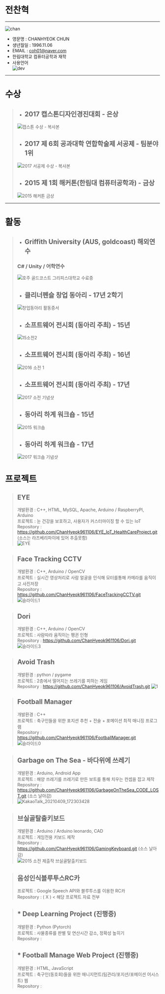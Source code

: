 # 전찬혁
---

![chan](https://user-images.githubusercontent.com/34766471/117864170-77a1d100-b2cf-11eb-80e8-992682bd330a.png)
- 영문명 : CHANHYEOK CHUN
- 생년월일 : 1996.11.06
- EMAIL : coh01@naver.com
- 한림대학교 컴퓨터공학과 재학
- 사용언어\
![dev](https://user-images.githubusercontent.com/34766471/117871082-f3a01700-b2d7-11eb-922b-6defebac1c7e.png)

---

# 수상
> - ## 2017 캡스톤디자인경진대회 - 은상
> ![캡스톤 수상 - 복사본](https://user-images.githubusercontent.com/34766471/117866712-66a68f00-b2d2-11eb-9b3b-2030c08a26ef.jpg)
> - ## 2017 제 6회 공과대학 연합학술제 서공제 - 팀분야 1위
> ![2017 서공제 수상 - 복사본](https://user-images.githubusercontent.com/34766471/117866774-7a51f580-b2d2-11eb-9a4f-fabbe2ba7bad.jpg)
> - ## 2015 제 1회 해커톤(한림대 컴퓨터공학과) - 금상
> ![2015 해커톤 금상](https://user-images.githubusercontent.com/34766471/117866592-4a0a5700-b2d2-11eb-8192-615c387e0ccc.jpg)

---

# 활동
> - ## Griffith University (AUS, goldcoast) 해외연수
> ### C# / Unity / 어학연수
> ![호주 골드코스트 그리피스대학교 수료증](https://user-images.githubusercontent.com/34766471/117866523-33640000-b2d2-11eb-91c0-db0ec3087981.jpg)
> - ## 클리너펜슬 창업 동아리 - 17년 2학기
> ![창업동아리 활동증서](https://user-images.githubusercontent.com/34766471/117874818-7034f480-b2dc-11eb-9855-4110365dc02f.jpg)
> - ## 소프트웨어 전시회 (동아리 주최) - 15년
> ![15소전2](https://user-images.githubusercontent.com/34766471/117867385-45926e00-b2d3-11eb-95a0-7b0fc3d803aa.jpg)
> - ## 소프트웨어 전시회 (동아리 주최) - 16년
> ![2016 소전 1](https://user-images.githubusercontent.com/34766471/117867309-27c50900-b2d3-11eb-9411-337ecc2d3fa5.jpg)
> - ## 소프트웨어 전시회 (동아리 주최) - 17년
> ![2017 소전 기념샷](https://user-images.githubusercontent.com/34766471/117867233-0ebc5800-b2d3-11eb-8865-6f1a6cb2e190.jpg)
> - ## 동아리 하계 워크숍 - 15년
> ![2015 워크숍](https://user-images.githubusercontent.com/34766471/117867064-d0bf3400-b2d2-11eb-9fba-8cbe9d0df789.jpg)
> - ## 동아리 하계 워크숍 - 17년
> ![2017 워크숍 기념샷](https://user-images.githubusercontent.com/34766471/117867115-e6345e00-b2d2-11eb-9c93-f4cbed330c20.jpg)

# 프로젝트
> ## EYE
> 개발환경 : C++, HTML, MySQL, Apache, Arduino / RaspberryPI, Arduino\
> 프로젝트 : 눈 건강을 보호하고, 사용자가 커스터마이징 할 수 있는 IoT\
> Repository : https://github.com/ChanHyeok961106/EYE_IoT_HealthCareProject.git 
> \(소스는 라즈베리파이에 있어 추출못함)\
> ![EYE](https://user-images.githubusercontent.com/34766471/117873027-4ed30900-b2da-11eb-9a4c-e752baec5184.png)

> ## Face Tracking CCTV
> 개발환경 : C++, Arduino / OpenCV\
> 프로젝트 : 실시간 영상처리로 사람 얼굴을 인식해 모터를통해 카메라를 움직이고 사진저장\
> Repository : https://github.com/ChanHyeok961106/FaceTrackingCCTV.git
> ![슬라이드1](https://user-images.githubusercontent.com/34766471/117873152-6f02c800-b2da-11eb-9749-8e0fc44d6c24.JPG)

 
> ## Dori
> 개발환경 : C++, Arduino / OpenCV\
> 프로젝트 : 사람따라 움직이는 펭귄 인형\
> Repository : https://github.com/ChanHyeok961106/Dori.git
> ![슬라이드3](https://user-images.githubusercontent.com/34766471/117873218-82159800-b2da-11eb-8019-56a82deca197.JPG)

> ## Avoid Trash
> 개발환경 : python / pygame\
> 프로젝트 : 2층에서 떨어지는 쓰레기를 피하는 게임\
> Repository : https://github.com/ChanHyeok961106/AvoidTrash.git
> ![1](https://user-images.githubusercontent.com/34766471/117873485-c99c2400-b2da-11eb-876b-e3b7a0cb08c0.jpg)

> ## Football Manager
> 개발환경 : C++\
> 프로젝트 : 축구인들을 위한 포지션 추천 + 전술 + 포메이션 최적 매니징 프로그램\
> Repository : https://github.com/ChanHyeok961106/FootballManager.git
> ![슬라이드0](https://user-images.githubusercontent.com/34766471/117873789-27307080-b2db-11eb-9a5a-efe885cecd2c.JPG)

> ## Garbage on The Sea - 바다위에 쓰레기
> 개발환경 : Arduino, Android App\
> 프로젝트 : 해양 쓰레기를 쓰레기로 만든 보트를 통해 치우는 컨셉을 잡고 제작\
> Repository : https://github.com/ChanHyeok961106/GarbageOnTheSea_CODE_LOST.git (소스 날아감)\
> ![KakaoTalk_20210409_172303428](https://user-images.githubusercontent.com/34766471/117873928-50e99780-b2db-11eb-99af-c1ac397ef6c0.png)

> ## 브실골탈출키보드
> 개발환경 : Arduino / Arduino leonardo, CAD\
> 프로젝트 : 게임전용 키보드 제작\
> Repository : https://github.com/ChanHyeok961106/GamingKeyboard.git (소스 날아감)\
> ![2015 소전 제출작 브실골탈출키보드](https://user-images.githubusercontent.com/34766471/117874130-960dc980-b2db-11eb-8413-3d0e82688947.png)

> ## 음성인식블루투스RC카
> 프로젝트 : Google Speech API와 블루투스를 이용한 RC카\
> Repository : ( X ) < 해당 프로젝트 자료 전부 

> ## * Deep Learning Project (진행중)
> 개발환경 : Python (Pytorch)\
> 프로젝트 : 사물종류를 판별 및 연산시간 감소, 정확성 높히기\
> Repository : 

> ## * Football Manage Web Project (진행중)
> 개발환경 : HTML, JavaScript\
> 프로젝트 : 축구인(동호회)들을 위한 매니지먼트(팀관리/포지션/포메이션 어시스트) 웹\
> Repository :  



